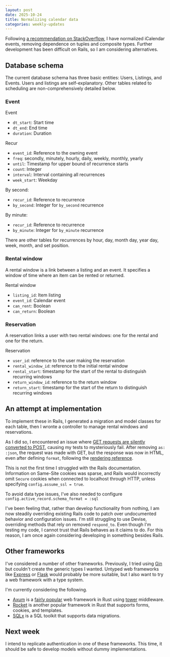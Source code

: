 ```yaml
---
layout: post
date: 2025-10-24
title: Normalizing calendar data
categories: weekly-updates
---
```


Following [a recommendation on
StackOverflow](https://stackoverflow.com/a/21630476), I have normalized
iCalendar events, removing dependence on tuples and composite types. Further
development has been difficult on Rails, so I am considering alternatives.

## Database schema

The current database schema has three basic entities: Users, Listings, and
Events. Users and listings are self-explanatory. Other tables related to
scheduling are non-comprehensively detailed below.

### Event

Event
 - `dt_start`: Start time
 - `dt_end`: End time
 - `duration`: Duration

Recur
 - `event_id`: Reference to the owning event
 - `freq`: secondly, minutely, hourly, daily, weekly, monthly, yearly
 - `until`: Timestamp for upper bound of recurrence starts
 - `count`: Integer
 - `interval`: Interval containing all recurrences
 - `week_start`: Weekday

By second:
 - `recur_id`: Reference to recurrence
 - `by_second`: Integer for `by_second` recurrence

By minute:
 - `recur_id`: Reference to recurrence
 - `by_minute`: Integer for `by_minute` recurrence

There are other tables for recurrences by hour, day, month day, year day, week,
month, and set position.

### Rental window

A rental window is a link between a listing and an event. It specifies a window
of time where an item can be rented or returned.

Rental window
 - `listing_id`: Item listing
 - `event_id`: Calendar event
 - `can_rent`: Boolean
 - `can_return`: Boolean

### Reservation

A reservation links a user with two rental windows: one for the rental and one
for the return.

Reservation
 - `user_id`: reference to the user making the reservation
 - `rental_window_id`: reference to the initial rental window
 - `rental_start`: timestamp for the start of the rental to distinguish
   recurring windows
 - `return_window_id`: reference to the return window
 - `return_start`: timestamp for the start of the return to distinguish
   recurring windows

## An attempt at implementation

To implement these in Rails, I generated a migration and model classes for each
table, then I wronte a controller to manage rental windows and reservations.

As I did so, I encountered an issue where [GET requests are silently converted
to POST](https://github.com/rails/rails/issues/45409), causing my tests to
mysteriously fail. After removing `as: :json`, the request was made with GET,
but the response was now in HTML, even after defining `format`, following the
[rendering
reference](https://guides.rubyonrails.org/layouts_and_rendering.html#rendering-objects).

This is not the first time I struggled with the Rails documentation. Information
on Same-Site cookies was sparse, and Rails would incorrectly omit `Secure`
cookies when connected to localhost through HTTP, unless specifying
`config.assume_ssl = true`.

To avoid data type issues, I've also needed to configure
`config.active_record.schema_format = :sql`

I've been feeling that, rather than develop functionality from nothing, I
am now steadily overriding existing Rails code to patch over undocumented
behavior and configuration issues. I'm still struggling to use Devise,
overriding methods that rely on removed `respond_to`. Even though I'm testing
my code, I cannot trust that Rails behaves as it claims to do. For this reason,
I am once again considering developing in something besides Rails.

## Other frameworks

I've considered a number of other frameworks. Previously, I tried using
[Gin](https://gin-gonic.com/) but couldn't create the generic types I wanted.
Untyped web frameworks like [Express](https://expressjs.com/) or
[Flask](https://palletsprojects.com/projects/flask/) would probably be more
suitable, but I also want to try a web framework with a type system.

I'm currently considering the following.

* [Axum](https://github.com/tokio-rs/axum) is a [fairly
popular](https://survey.stackoverflow.co/2025/technology#most-popular-technologies-webframe)
web framework in Rust using [tower](https://crates.io/crates/tower) middleware.
* [Rocket](https://rocket.rs/) is another popular framework in Rust that
  supports forms, cookies, and templates.
* [SQLx](https://github.com/launchbadge/sqlx) is a SQL toolkit that supports
  data migrations.

## Next week

I intend to replicate authentication in one of these frameworks. This time, it
should be safe to develop models without dummy implementations.

